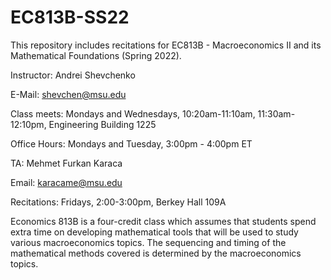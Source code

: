 # EC813B-SS22
This repository includes recitations for EC813B - Macroeconomics II and its Mathematical Foundations (Spring 2022).

Instructor: Andrei Shevchenko

E-Mail: shevchen@msu.edu

Class meets: Mondays and Wednesdays, 10:20am-11:10am, 11:30am-12:10pm, Engineering Building 1225 

Office Hours: Mondays and Tuesday, 3:00pm - 4:00pm ET

TA: Mehmet Furkan Karaca

Email: karacame@msu.edu

Recitations: Fridays, 2:00-3:00pm, Berkey Hall 109A

Economics 813B is a four-credit class which assumes that students spend extra time on developing mathematical tools that will be used to study various macroeconomics topics. The sequencing and timing of the mathematical methods covered is determined by the macroeconomics topics.
